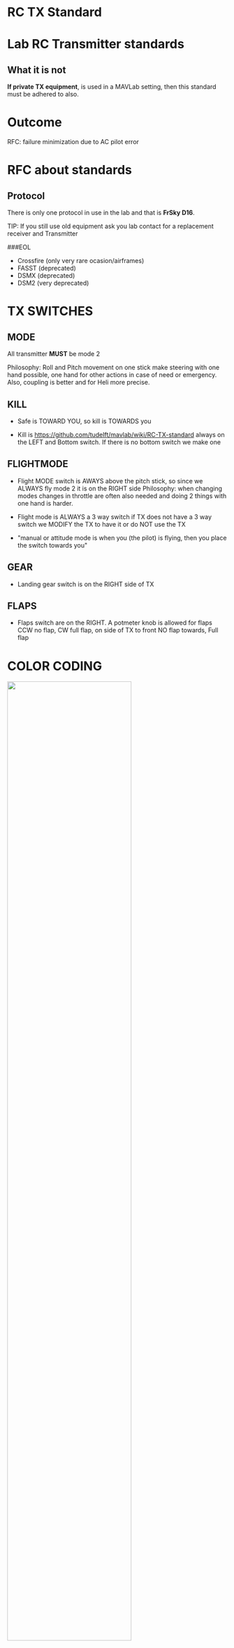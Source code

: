 # RC TX Standard

# Lab RC Transmitter standards

## What it is not
**If private TX equipment**, is used in a MAVLab setting, then this standard must be adhered to also.

# Outcome

RFC: failure minimization due to AC pilot error 

# RFC about standards

## Protocol

There is only one protocol in use in the lab and that is **FrSky D16**. 

TIP: If you still use old equipment ask you lab contact for a replacement receiver and Transmitter

###EOL

 - Crossfire (only very rare ocasion/airframes)
 - FASST (deprecated)
 - DSMX (deprecated)
 - DSM2 (very deprecated)

# TX SWITCHES

## MODE
All transmitter **MUST** be mode 2

Philosophy: Roll and Pitch movement on one stick make steering with one hand possible, one hand for other actions in case of need or emergency. Also, coupling is better and for Heli more precise.

## KILL
* Safe is TOWARD YOU, so kill is TOWARDS you

* Kill is https://github.com/tudelft/mavlab/wiki/RC-TX-standard always on the LEFT and Bottom switch. If there is no bottom switch we make one

## FLIGHTMODE

* Flight  MODE switch is AWAYS above the pitch stick, so since we ALWAYS fly mode 2 it is on the RIGHT side
Philosophy: when changing modes changes in throttle are often also needed and doing 2 things with one hand is harder.

* Flight mode is ALWAYS a 3 way switch if TX does not have a 3 way switch we MODIFY the TX to have it or do NOT use the TX

* "manual or attitude mode is when you (the pilot) is flying, then you place the switch towards you"

## GEAR
* Landing gear switch is on the RIGHT side of TX

## FLAPS
* Flaps switch are on the RIGHT. A potmeter knob is allowed for flaps CCW no flap, CW full flap, on side of TX to front NO flap towards, Full flap

# COLOR CODING

<img src="../raw/master/images/RC_transmitter_FrSky_Taranis_X9DplusSE_standarized_switches_800x_01.jpg" width="75%" />

**TX Switches color coding**

* RED = KILL; philosophy, red is common for danger, stop, etc
* BLUE = MODE SWITCH philosophy, on other colorspectrum than RED, less change of confusion for colorblind
* YELLOW = GEAR
* WHITE = FLAP

If Switches are of Potmeter type, still try to paint color on in if at all possible. Or sticker a point in the color above the potmeter

Note: **Green is NEVER used** since it implies something safe.. hmmm to discuss

## ALL

### Dual rate

ORANGE = Dual rate on top left next to mode

Philosophy: Sometimes one does not know the control effectiveness at a higher or slower speed. To be able to give more or less authority a switch can be assigned as a so-called "Dual-Rate" switch. next to mode since often neede when switching to manual mode pull back 2 at the same time.

### Drop/cam or other triggers

CLICK = PURPLE on the right side
Philosophy: Sometimes one wants to perform a on time pulse action like take picture, drop store, tupple etc.
For this, the CLICK switch is used

## Transitional

### Forward/Hover toggle

# Power ON/OFF
It must be possible for the transmitter to be switched on OPERATIONAL state **WITHOUT pressing ANY buttons** on the TX
Philosophy: In (autonomous)flight,  with TX off or low battery off battery swap we can keep **EYES on Aircraft** and can not make mistakes forget pressing buttons or menus items. Sme for on ground switch on, when **ON the TX MUST be 100% operational**

The off position of the TX is TOWARDS the Pilot. 

NOTE: Some TX do not have a real on/off. Those TX should NOT be used in the Lab for flight operations.

# TX HARDWARE

All TX should be X9D SE, with a very very good reason not to have that TX.

# FIRMWARE

ALL firmware on TX should have a **standardized proved pre-build version** with defined compiler and defined libraries.

If TX firmware should be upgraded, a SERIOUS test program is a must and only after proven and done all test new firmware can be introduced in use in the field ops.

The firmware should adhere to ETSI EN 300 328 v1.8.1 so for FrSky EU LBT. EULBT based firmware is allowed in other parts of the world, other way around is not.

[One must get the correct firmware **only from here**](https://github.com/tudelft/tx_configs)

# TX settings

TX setting will be unified in the TX so the output is the same for ALL transmitters

See https://github.com/tudelft/tx_configs

# PC JOYSTICKS

Flight with non separated TX e.g. over data-link is NOT allowed for ROC operations, for ROC-light is should be discussed. [Settings to be found here](https://github.com/tudelft/tx_configs/sm_600)

# TX DISPLAY
All TX displays should be monochrome full sun lit readable and readable in the dark

# TX WARNINGS<img src="../raw/master/images/" width="75%"/>
RC_transmitter_FrSky_Taranis_X9DplusSE_standarized_switches_800x_01.jpg
RFC t.b.d.

# Language

The language of the TX and if use speech should be **ENGLISH only**

# BEHAVIOUR of CONTROLS and SWITCHES

[A page RFC on standard TX behaviour can be found here](RC-TX-control-and-switch-behaviour-standard)
